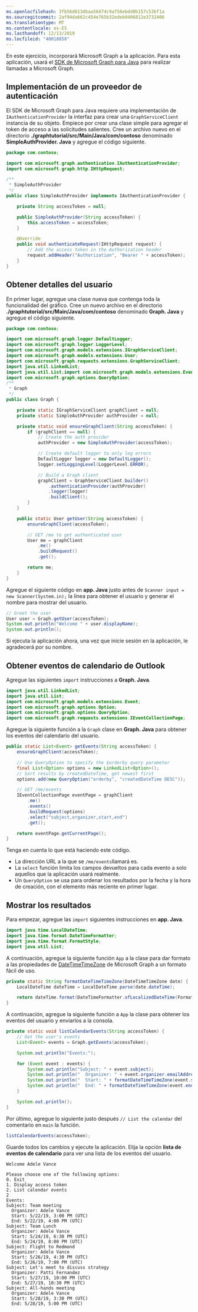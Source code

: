 ```yaml
---
ms.openlocfilehash: 3fb56d613dbaa56474c9af58ebdd0b157c53bf1a
ms.sourcegitcommit: 2af94da662c454e765b32edeb9406812e3732406
ms.translationtype: MT
ms.contentlocale: es-ES
ms.lasthandoff: 12/13/2019
ms.locfileid: "40018858"
---
```

<!-- markdownlint-disable MD002 MD041 -->

En este ejercicio, incorporará Microsoft Graph a la aplicación. Para esta aplicación, usará el [SDK de Microsoft Graph para Java](https://github.com/microsoftgraph/msgraph-sdk-java) para realizar llamadas a Microsoft Graph.

## <a name="implement-an-authentication-provider"></a>Implementación de un proveedor de autenticación

El SDK de Microsoft Graph para Java requiere una implementación de `IAuthenticationProvider` la interfaz para crear una `GraphServiceClient` instancia de su objeto. Empiece por crear una clase simple para agregar el token de acceso a las solicitudes salientes. Cree un archivo nuevo en el directorio **./graphtutorial/src/Main/Java/com/contoso** denominado **SimpleAuthProvider. Java** y agregue el código siguiente.

```java
package com.contoso;

import com.microsoft.graph.authentication.IAuthenticationProvider;
import com.microsoft.graph.http.IHttpRequest;

/**
 * SimpleAuthProvider
 */
public class SimpleAuthProvider implements IAuthenticationProvider {

    private String accessToken = null;

    public SimpleAuthProvider(String accessToken) {
        this.accessToken = accessToken;
    }

    @Override
    public void authenticateRequest(IHttpRequest request) {
        // Add the access token in the Authorization header
        request.addHeader("Authorization", "Bearer " + accessToken);
    }
}
```

## <a name="get-user-details"></a>Obtener detalles del usuario

En primer lugar, agregue una clase nueva que contenga toda la funcionalidad del gráfico. Cree un nuevo archivo en el directorio **./graphtutorial/src/Main/Java/com/contoso** denominado **Graph. Java** y agregue el código siguiente.

```java
package com.contoso;

import com.microsoft.graph.logger.DefaultLogger;
import com.microsoft.graph.logger.LoggerLevel;
import com.microsoft.graph.models.extensions.IGraphServiceClient;
import com.microsoft.graph.models.extensions.User;
import com.microsoft.graph.requests.extensions.GraphServiceClient;
import java.util.LinkedList;
import java.util.List;import com.microsoft.graph.models.extensions.Event;import com.microsoft.graph.options.Option;
import com.microsoft.graph.options.QueryOption;
/**
 * Graph
 */
public class Graph {

    private static IGraphServiceClient graphClient = null;
    private static SimpleAuthProvider authProvider = null;

    private static void ensureGraphClient(String accessToken) {
        if (graphClient == null) {
            // Create the auth provider
            authProvider = new SimpleAuthProvider(accessToken);

            // Create default logger to only log errors
            DefaultLogger logger = new DefaultLogger();
            logger.setLoggingLevel(LoggerLevel.ERROR);

            // Build a Graph client
            graphClient = GraphServiceClient.builder()
                .authenticationProvider(authProvider)
                .logger(logger)
                .buildClient();
        }
    }

    public static User getUser(String accessToken) {
        ensureGraphClient(accessToken);

        // GET /me to get authenticated user
        User me = graphClient
            .me()
            .buildRequest()
            .get();

        return me;
    }
}
```

Agregue el siguiente código en **app. Java** justo antes de `Scanner input = new Scanner(System.in);` la línea para obtener el usuario y generar el nombre para mostrar del usuario.

```java
// Greet the user
User user = Graph.getUser(accessToken);
System.out.println("Welcome " + user.displayName);
System.out.println();
```

Si ejecuta la aplicación ahora, una vez que inicie sesión en la aplicación, le agradecerá por su nombre.

## <a name="get-calendar-events-from-outlook"></a>Obtener eventos de calendario de Outlook

Agregue las siguientes `import` instrucciones a **Graph. Java**.

```java
import java.util.LinkedList;
import java.util.List;
import com.microsoft.graph.models.extensions.Event;
import com.microsoft.graph.options.Option;
import com.microsoft.graph.options.QueryOption;
import com.microsoft.graph.requests.extensions.IEventCollectionPage;
```

Agregue la siguiente función a la `Graph` clase en **Graph. Java** para obtener los eventos del calendario del usuario.

```java
public static List<Event> getEvents(String accessToken) {
    ensureGraphClient(accessToken);

    // Use QueryOption to specify the $orderby query parameter
    final List<Option> options = new LinkedList<Option>();
    // Sort results by createdDateTime, get newest first
    options.add(new QueryOption("orderby", "createdDateTime DESC"));

    // GET /me/events
    IEventCollectionPage eventPage = graphClient
        .me()
        .events()
        .buildRequest(options)
        .select("subject,organizer,start,end")
        .get();

    return eventPage.getCurrentPage();
}
```

Tenga en cuenta lo que está haciendo este código.

- La dirección URL a la que se `/me/events`llamará es.
- La `select` función limita los campos devueltos para cada evento a solo aquellos que la aplicación usará realmente.
- Un `QueryOption` se usa para ordenar los resultados por la fecha y la hora de creación, con el elemento más reciente en primer lugar.

## <a name="display-the-results"></a>Mostrar los resultados

Para empezar, agregue las `import` siguientes instrucciones en **app. Java**.

```java
import java.time.LocalDateTime;
import java.time.format.DateTimeFormatter;
import java.time.format.FormatStyle;
import java.util.List;
```

A continuación, agregue la siguiente función `App` a la clase para dar formato a las propiedades de [DateTimeTimeZone](/graph/api/resources/datetimetimezone?view=graph-rest-1.0) de Microsoft Graph a un formato fácil de uso.

```java
private static String formatDateTimeTimeZone(DateTimeTimeZone date) {
    LocalDateTime dateTime = LocalDateTime.parse(date.dateTime);

    return dateTime.format(DateTimeFormatter.ofLocalizedDateTime(FormatStyle.SHORT)) + " (" + date.timeZone + ")";
}
```

A continuación, agregue la siguiente función a `App` la clase para obtener los eventos del usuario y enviarlos a la consola.

```java
private static void listCalendarEvents(String accessToken) {
    // Get the user's events
    List<Event> events = Graph.getEvents(accessToken);

    System.out.println("Events:");

    for (Event event : events) {
        System.out.println("Subject: " + event.subject);
        System.out.println("  Organizer: " + event.organizer.emailAddress.name);
        System.out.println("  Start: " + formatDateTimeTimeZone(event.start));
        System.out.println("  End: " + formatDateTimeTimeZone(event.end));
    }

    System.out.println();
}
```

Por último, agregue lo siguiente justo después `// List the calendar` del comentario en `main` la función.

```java
listCalendarEvents(accessToken);
```

Guarde todos los cambios y ejecute la aplicación. Elija la opción **lista de eventos de calendario** para ver una lista de los eventos del usuario.

```Shell
Welcome Adele Vance

Please choose one of the following options:
0. Exit
1. Display access token
2. List calendar events
2
Events:
Subject: Team meeting
  Organizer: Adele Vance
  Start: 5/22/19, 3:00 PM (UTC)
  End: 5/22/19, 4:00 PM (UTC)
Subject: Team Lunch
  Organizer: Adele Vance
  Start: 5/24/19, 6:30 PM (UTC)
  End: 5/24/19, 8:00 PM (UTC)
Subject: Flight to Redmond
  Organizer: Adele Vance
  Start: 5/26/19, 4:30 PM (UTC)
  End: 5/26/19, 7:00 PM (UTC)
Subject: Let's meet to discuss strategy
  Organizer: Patti Fernandez
  Start: 5/27/19, 10:00 PM (UTC)
  End: 5/27/19, 10:30 PM (UTC)
Subject: All-hands meeting
  Organizer: Adele Vance
  Start: 5/28/19, 3:30 PM (UTC)
  End: 5/28/19, 5:00 PM (UTC)
```
